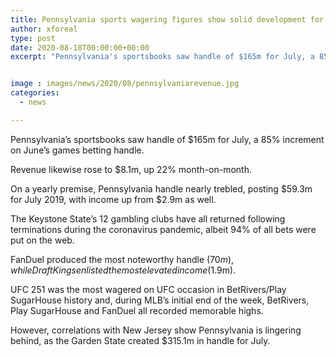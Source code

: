 ```yaml
---
title: Pennsylvania sports wagering figures show solid development for July
author: xforeal 
type: post
date: 2020-08-18T00:00:00+00:00
excerpt: "Pennsylvania's sportsbooks saw handle of $165m for July, a 85&amp;percnt; increment on June's games betting handle "


image : images/news/2020/08/pennsylvaniarevenue.jpg
categories:
  - news

---
```

Pennsylvania&#8217;s sportsbooks saw handle of $165m for July, a 85&percnt; increment on June&#8217;s games betting handle. 

Revenue likewise rose to $8.1m, up 22&percnt; month-on-month. 

On a yearly premise, Pennsylvania handle nearly trebled, posting $59.3m for July 2019, with income up from $2.9m as well. 

The Keystone State&#8217;s 12 gambling clubs have all returned following terminations during the coronavirus pandemic, albeit 94&percnt; of all bets were put on the web. 

FanDuel produced the most noteworthy handle ($70m), while DraftKings enlisted the most elevated income ($1.9m). 

UFC 251 was the most wagered on UFC occasion in BetRivers/Play SugarHouse history and, during MLB&#8217;s initial end of the week, BetRivers, Play SugarHouse and FanDuel all recorded memorable highs. 

However, correlations with New Jersey show Pennsylvania is lingering behind, as the Garden State created $315.1m in handle for July.